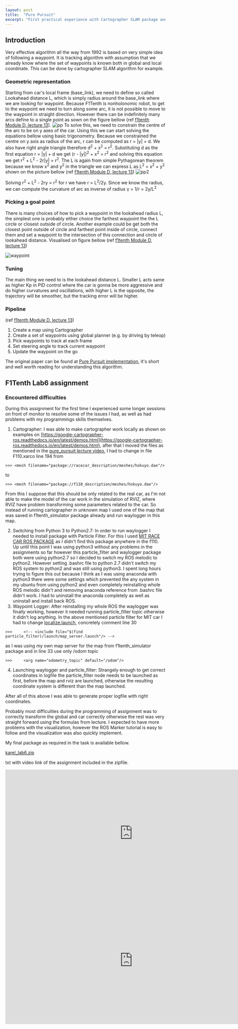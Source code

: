 ```yaml
---
layout: post
title:  "Pure Pursuit"
excerpt: "First practical experience with Cartographer SLAM package and implementation of trajectory planner called the Pure Pursuit algorithm."
---
```


## Introduction
Very effective algorithm all the way from 1992 is based on very simple idea of following a waypoint. It is tracking algorithm with assumption that we already know where the set of waypoints is known both in global and local coordinate. This can be done by cartographer SLAM algorithm for example.  

### Geometric representation
Starting from car's local frame (base_link), we need to define so called Lookahead distance L, which is simply radius around the base_link where we are looking for waypoint. Because F1Tenth is nonholonomic robot, to get to the waypoint we need to turn along some arc, it is not possible to move to the waypoint in straight direction. However there can be indefinitely many arcs define to a single point as sown on the figure bellow (ref [f1tenth Module D, lecture 13](https://f1tenth.org/learn.html)).
![pp](/assets/pure_pursuit_geometric.png)
To solve this, we need to constrain the centre of the arc to be on y axes of the car. Using this we can start solving the equations bellow using basic trigonometry. Because we constrained the centre on y axis as radius of the arc, r can be computed as r = |y| + d. We also have right angle triangle therefore d<sup>2</sup> + x<sup>2</sup> = r<sup>2</sup>. Substituting d as the first equation r = |y| + d we get (r - |y|)<sup>2</sup> + x<sup>2</sup> = r<sup>2</sup> and solving this equation we get r<sup>2</sup> + L<sup>2</sup> - 2r|y| = r<sup>2</sup>. The L is again from simple Pythagorean theorem because we know x<sup>2</sup> and y<sup>2</sup> in the triangle we can express L as L<sup>2</sup> = x<sup>2</sup> + y<sup>2</sup> shown on the picture bellow (ref [f1tenth Module D, lecture 13](https://f1tenth.org/learn.html))
![pp2](/assets/pp_geometric2.png)

Solving r<sup>2</sup> + L<sup>2</sup> - 2ry = r<sup>2</sup> for r we have r = L<sup>2</sup>/2y. Since we know the radius, we can compute the curvature of arc as inverse of radius &gamma; = 1/r = 2y/L<sup>2</sup>

### Picking a goal point
There is many choices of how to pick a waypoint in the lookahead radius L, the simplest one is probably either choice the farthest waypoint the the L circle or closest outside of circle. Another example could be get both the closest point outside of circle and farthest point inside of circle, connect them and set a waypoint to the intersection of this connection and circle of lookahead distance. Visualised on figure bellow (ref [f1tenth Module D, lecture 13](https://f1tenth.org/learn.html))

![waypoint](/assets/pp_waypoint.png)

### Tuning
The main thing we need to is the lookahead distance L. Smaller L acts same as higher Kp in PID control where the car is gonna be more aggressive and do higher curvatures and oscillations, with higher L is the opposite, the trajectory will be smoother, but the tracking error will be higher.

### Pipeline
(ref [f1tenth Module D, lecture 13](https://f1tenth.org/learn.html))
1. Create a map using Cartographer
2. Create a set of waypoints using global planner (e.g. by driving by teleop)
3. Pick waypoints to track at each frame
4. Set steering angle to track current waypoint
5. Update the waypoint on the go

The original paper can be found at [Pure Pursuit implementation](https://www.ri.cmu.edu/pub_files/pub3/coulter_r_craig_1992_1/coulter_r_craig_1992_1.pdf), it's short and well worth reading for understanding this algorithm.

## F1Tenth Lab6 assignment

### Encountered difficulties
During this assignment for the first time I experienced some longer sessions on front of monitor to resolve some of the issues I had, as well as had problems with my programmings skills themselves.

1. Cartographer:
I was able to make cartographer work locally as shown on examples on [https://google-cartographer-ros.readthedocs.io/en/latest/demos.html](https://google-cartographer-ros.readthedocs.io/en/latest/demos.html), after that I moved the files as mentioned in the [pure_pursuit lecture video](https://youtu.be/L51S2RVu-zc?t=4403), I had to change in file F110.xarco line 194 from
```shell
>>> <mesh filename="package://racecar_description/meshes/hokuyo.dae"/>
```   
to
```shell
>>> <mesh filename="package://f110_description/meshes/hokuyo.dae"/>
```  
From this I suppose that this should be only related to the real car, as I'm not able to make the model of the car work in the simulation of RVIZ, where RVIZ have problem transforming some parameters related to the car. So instead of running cartographer in unknown map I used one of the map that was saved in f1tenth_simulator package already and run waylogger in this map.

2. Switching from Python 3 to Python2.7:
In order to run waylogger I needed to install package with Particle Filter. For this I used [MIT RACE CAR ROS PACKAGE](https://github.com/mit-racecar/particle_filter) as I didn't find this package anywhere in the f110. Up until this point I was using python3 without any problems in the assignments so far however this particle_filter and waylogger package both were using python2.7 so I decided to switch my ROS melodic to python2. However setting .bashrc file to python 2.7 didn't switch my ROS system to python2 and was still using python3. I spent long hours trying to figure this out because I think as I was using anaconda with python3 there were some settings which prevented the any system in my ubuntu from using python2 and even completely reinstalling whole ROS melodic didn't and removing anaconda reference from .bashrc file didn't work. I had to uninstall the anaconda completely as well as uninstall and install back ROS.
3. Waypoint Logger:
After reinstalling my whole ROS the waylogger was finally working, however it needed running particle_filter topic otherwise it didn't log anything. In the above mentioned particle filter for MIT car I had to change [localize.launch](https://github.com/mit-racecar/particle_filter/blob/master/launch/localize.launch), concretely comment line 30
```shell
>>> 	<!-- <include file="$(find particle_filter)/launch/map_server.launch"/> -->
```
as I was using my own map server for the map from f1tenth_simulator package
and in line 33 use only /odom topic
```shell
>>> 	<arg name="odometry_topic" default="/odom"/>
``` 	
4. Launching waylogger and particle_filter:
Strangely enough to get correct coordinates in logfile the particle_filter node needs to be launched as first, before the map and rviz are launched, otherwise the resulting coordinate system is different than the map launched.

After all of this above I was able to generate proper logfile with right coordinates.

Probably most difficulties during the programming of assignment was to correctly transform the global and car correctly otherwise the rest was very straight forward using the formulas from lecture. I expected to have more problems with the visualization, however the ROS Marker tutorial is easy to follow and the visualization was also quickly implement.

My final package as required in the task is available bellow.

[karel_lab6.zip](https://github.com/smejkka3/smejkka3.github.io/raw/master/assets/karel_lab6.zip)

txt with video link of the assignment included in the zipfile.
<iframe width="800" height="400" src="https://www.youtube.com/embed/sAk8qmBD_LI" frameborder="0" allow="accelerometer; autoplay; clipboard-write; encrypted-media; gyroscope; picture-in-picture" allowfullscreen></iframe>

<iframe width="800" height="400" src="https://www.youtube.com/embed/aFKKos5si0Y" frameborder="0" allow="accelerometer; autoplay; clipboard-write; encrypted-media; gyroscope; picture-in-picture" allowfullscreen></iframe>
